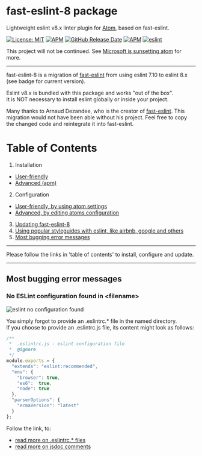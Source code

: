 # fast-eslint-8 package

Lightweight eslint v8.x linter plugin for [Atom](https://atom.io), based on fast-eslint.  

[![License: MIT](https://img.shields.io/badge/License-MIT-blue.svg)](https://opensource.org/licenses/MIT)
[![APM](https://img.shields.io/apm/v/fast-eslint-8)](https://atom.io/packages/fast-eslint-8)
[![GitHub Release Date](https://img.shields.io/github/release-date/db-developer/fast-eslint-8?color=blue)](https://github.com/db-developer/fast-eslint-8)
[![APM](https://img.shields.io/apm/dm/fast-eslint-8?color=blue)](https://atom.io/packages/fast-eslint-8)
[![eslint](https://img.shields.io/badge/dynamic/json?url=https://raw.githubusercontent.com/db-developer/fast-eslint-8/master/package.json&label=eslint&query=$.dependencies.eslint&color=darkgreen)](https://eslint.org)

This project will not be continued. See [Microsoft is sunsetting atom](https://github.blog/2022-06-08-sunsetting-atom/) for more.

---

fast-eslint-8 is a migration of [fast-eslint](https://github.com/arnaud-dezandee/fast-eslint/) from using
eslint 7.10 to eslint 8.x (see badge for current version).  

Eslint v8.x is bundled with this package and works "out of the box".  
It is NOT necessary to install eslint globally or inside your project.

Many thanks to Arnaud Dezandee, who is the creator of [fast-eslint](https://github.com/arnaud-dezandee/fast-eslint/). This migration would not have been able without his project. Feel free to copy the changed code and reintegrate it into fast-eslint.

# Table of Contents

1. Installation
  - [User-friendly](docs/atom.fast-eslint-8.install.md#user-friendly)
  - [Advanced (apm)](docs/atom.fast-eslint-8.install.md#advanced)
2. Configuration  
  - [User-friendly, by using atom settings](docs/atom.fast-eslint-8.settings.md)
  - [Advanced, by editing atoms configuration](docs/atom.fast-eslint-8.config.md)
3. [Updating fast-eslint-8](docs/atom.fast-eslint-8.updating.md)
4. [Using popular styleguides with eslint, like airbnb, google and others](docs/eslint.styleguides.md)
5. [Most bugging error messages](#most-bugging-error-messages)

___

Please follow the links in 'table of contents' to install, configure and update.  
___

## Most bugging error messages

### No ESLint configuration found in &lt;filename&gt;

![eslint no configuration found](https://user-images.githubusercontent.com/2765933/158055125-f7196053-4a8c-4b21-a927-196517b08ce7.png)

You simply forgot to provide an .eslintrc.* file in the named directory.  
If you choose to provide an .eslintrc.js file, its content might look as follows:  

```javascript
/**
 *  .eslintrc.js - eslint configuration file
 *  @ignore
 */
module.exports = {
  "extends": "eslint:recommended",
  "env": {
    "browser": true,
    "es6":  true,
    "node": true
  },
  "parserOptions": {
    "ecmaVersion": "latest"
  }
};

```  

Follow the link, to:
* [read more on .eslintrc.* files](https://eslint.org/docs/user-guide/configuring)
* [read more on jsdoc comments](https://jsdoc.app)
